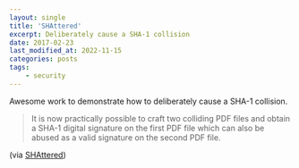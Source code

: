 ```yaml
---
layout: single
title: 'SHAttered'
excerpt: Deliberately cause a SHA-1 collision
date: 2017-02-23
last_modified_at: 2022-11-15
categories: posts
tags:
    - security
---
```


Awesome work to demonstrate how to deliberately cause a SHA-1 collision.

> It is now practically possible to craft two colliding PDF files and obtain a
> SHA-1 digital signature on the first PDF file which can also be abused as a
> valid signature on the second PDF file.

(via [SHAttered](http://shattered.it/))
